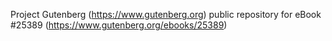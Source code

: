 Project Gutenberg (https://www.gutenberg.org) public repository for eBook #25389 (https://www.gutenberg.org/ebooks/25389)
